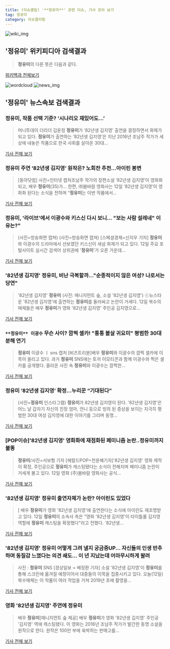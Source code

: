 ```yaml
---
title: (이슈클립) '**정유미**' 관련 이슈, 기사 모아 보기
tag: 정유미
category: 이슈클리핑
---
```

![wiki_img](https://user-images.githubusercontent.com/42597476/44503234-41136a80-a6d0-11e8-9071-6fc6418eafe4.png)
## **'**정유미**'** 위키피디아 검색결과
>**정유미**의 다른 뜻은 다음과 같다.

<a href="https://ko.wikipedia.org/wiki/정유미" target="_blank">위키백과 전체보기</a>

![wordcloud](https://s3.ap-northeast-2.amazonaws.com/lyrics101-wordcloud/2018-09-12-1536751839.png)
![news_img](https://user-images.githubusercontent.com/42597476/44507050-1206f400-a6e4-11e8-8d98-7ffbfebb353f.png)
## **'**정유미**'** 뉴스속보 검색결과
### **정유미**, 작품 선택 기준? ‘시나리오 재밌어도...’

>머니투데이 더리더 김윤정 **정유미**가 ‘82년생 김지영’ 출연을 결정하면서 화제가 되고 있다. **정유미**가 출연하는 ‘82년생 김지영’은 지난 2016년 조남주 작가가 세상에 내놓은 작품으로 한국 사회를 살아온 30대...

<a href="http://theleader.mt.co.kr/articleView.html?no=2018091220007834824" target="_blank">기사 전체 보기</a>

### **정유미** 주연 ‘82년생 김지영’ 원작은? 노회찬 추천…아이린 봉변

>[동아닷컴] 사진=인터넷 캡처조남주 작가의 장편소설 ‘82년생 김지영’이 영화화되고, 배우 **정유미**(35)가... 한편, ㈜봄바람 영화사는 12일 ‘82년생 김지영’이 영화화 된다는 소식을 전하며 “**정유미**는 이번 작품에서...

<a href="http://news.donga.com/3/all/20180912/91948546/2" target="_blank">기사 전체 보기</a>

### **정유미**, '라이브'에서 이광수와 키스신 다시 보니... "보는 사람 설레네" 이유는?"

>(사진=방송화면 캡쳐) (사진=방송화면 캡쳐) [스페셜경제=신지우 기자] **정유미**와 이광수의 드라마에서 선보였던 키스신이 새삼 화제가 되고 있다. 12일 주요 포털사이트 실시간 검색어 상위권에 '**정유미**'가 오른 가운데...

<a href="http://www.speconomy.com/news/articleView.html?idxno=122438" target="_blank">기사 전체 보기</a>

### '82년생 김지영' **정유미**, 비난 극복할까…"순종적이지 않은 여성? 나로서는 당연"

>'82년생 김지영' **정유미** (사진: 매니지먼트 숲, 소설 '82년생 김지영') ⓒ뉴스타운 '82년생 김지영'에 출연하는 **정유미**를 둘러싸고 논란이 거세다. 12일 복수의 매체들은 배우 **정유미**가 영화 '82년생 김지영' 주인공 김지영으로...

<a href="http://www.newstown.co.kr/news/articleView.html?idxno=340271" target="_blank">기사 전체 보기</a>

### `**정유미** 이광수` 무슨 사이? 깜찍 셀카! "통통 볼살 귀요미" 평범한 30대 분해 연기

>**정유미** 이광수 ㅣ sns 캡처 [비즈트리뷴]배우 **정유미**와 이광수의 깜찍 셀카에 이목이 쏠리고 있다. 과거 **정유미** SNS에는 토끼 이모티콘과 함께 이광수와 찍은 셀카를 공개했다. 올라온 사진 속 **정유미**와 이광수는 깜찍한...

<a href="http://www.biztribune.co.kr/news/view.php?no=73850" target="_blank">기사 전체 보기</a>

### **정유미** ‘82년생 김지영’ 확정...누리꾼 “기대된다”

>(사진=**정유미** 인스타그램) **정유미**가 82년생 김지영이 된다.   '82년생 김지영'은 어느 날 갑자기 자신의 친정 엄마, 언니 등으로 빙의 된 증상을 보이는 지극히 평범한 30대 여성 김지영에 대한 이야기를 그리며 동명...

<a href="http://www.etnews.com/20180912000181" target="_blank">기사 전체 보기</a>

### [POP이슈]'82년생 김지영' 영화화에 재점화된 페미니즘 논란..**정유미**까지 불똥

>**정유미**/사진=서보형 기자 [헤럴드POP=천윤혜기자]'82년생 김지영' 영화 제작이 확정, 주인공으로 **정유미**가 캐스팅됐다는 소식이 전해지며 페미니즘 논란이 거세게 불고 있다. 12일 영화 (주)봄바람 영화사는 공식...

<a href="http://biz.heraldcorp.com/view.php?ud=201809121334535513516_1" target="_blank">기사 전체 보기</a>

### '82년생 김지영' **정유미** 출연자체가 논란? 아이린도 있었다

>[ 배우 **정유미**가 영화 '82년생 김지영'에 출연한다는 소식에 아이린도 재조명받고 있다. 12일 **정유미**의 소속사 측은 "영화 '82년생 김지영'이 타이틀롤 김지영 역할에 **정유미** 캐스팅을 확정했다"라고 전했다. '82년생...

<a href="http://www.mydaily.co.kr/new_yk/html/read.php?newsid=201809121949414225&ext=na" target="_blank">기사 전체 보기</a>

### '82년생 김지영' **정유미** 어떻게 그려 낼지 궁금증UP... 자신들의 인생 반추하며 동질감 느꼈다는 의견 쇄도... 이 년 지났는데 어마무시하게 팔려

>사진 : **정유미** SNS [경상일보 = 배정환 기자] 소설 '82년생 김지영'이 **정유미**를 통해 스크린에 옮겨질 예정이어서 대중들의 이목을 집중시키고 있다. 오늘(12일) 복수매체는 이 작품이 여러 작업을 거쳐 2019년 초에 촬영을...

<a href="http://www.ksilbo.co.kr/news/articleView.html?idxno=659257" target="_blank">기사 전체 보기</a>

### 영화 '82년생 김지영' 주연에 **정유미**

>배우 **정유미**[매니지먼트 숲 제공] 배우 **정유미**가 영화 '82년생 김지영' 주인공 '김지영' 역에 캐스팅됐다. 이 영화는 2016년 조남주 작가가 발간한 동명 소설을 원작으로 한다. 원작은 100만 부에 육박하는 판매고를...

<a href="http://app.yonhapnews.co.kr/YNA/Basic/SNS/r.aspx?c=AKR20180912094800005&did=1195m" target="_blank">기사 전체 보기</a>


